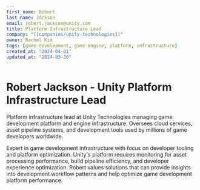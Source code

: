 ```yaml
---
first_name: Robert
last_name: Jackson
email: robert.jackson@unity.com
title: Platform Infrastructure Lead
company: "[[companies/unity-technologies]]"
owner: Rachel Kim
tags: [game-development, game-engine, platform, infrastructure]
created_at: "2024-04-01"
updated_at: "2024-03-30"
---
```


# Robert Jackson - Unity Platform Infrastructure Lead

Platform infrastructure lead at Unity Technologies managing game development platform and engine infrastructure. Oversees cloud services, asset pipeline systems, and development tools used by millions of game developers worldwide.

Expert in game development infrastructure with focus on developer tooling and platform optimization. Unity's platform requires monitoring for asset processing performance, build pipeline efficiency, and developer experience optimization. Robert values solutions that can provide insights into development workflow patterns and help optimize game development platform performance.